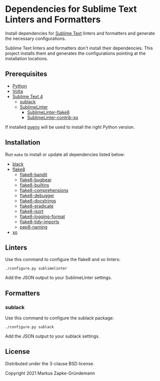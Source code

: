 # Dependencies for Sublime Text Linters and Formatters

Install dependencies for [Sublime Text](https://www.sublimetext.com/) linters and formatters and
generate the necessary configurations.

Sublime Text linters and formatters don't install their dependencies. This project installs them and
generates the configurations pointing at the installation locations.

## Prerequisites

- [Python](https://www.python.org/)
- [Volta](https://volta.sh/)
- [Sublime Text 4](https://www.sublimetext.com/)
    - [sublack](https://github.com/jgirardet/sublack)
    - [SublimeLinter](https://github.com/SublimeLinter/SublimeLinter)
        - [SublimeLinter-flake8](https://github.com/SublimeLinter/SublimeLinter-flake8)
        - [SublimeLinter-contrib-xo](https://github.com/xojs/SublimeLinter-contrib-xo)

If installed [pyenv](https://github.com/pyenv/pyenv) will be used to install the right Python version.

## Installation

Run `make` to install or update all dependencies listed below:

- [black](https://github.com/ambv/black)
- [flake8](https://gitlab.com/pycqa/flake8)
    - [flake8-bandit](https://github.com/tylerwince/flake8-bandit)
    - [flake8-bugbear](https://github.com/PyCQA/flake8-bugbear)
    - [flake8-builtins](https://github.com/gforcada/flake8-builtins)
    - [flake8-comprehensions](https://github.com/adamchainz/flake8-comprehensions)
    - [flake8-debugger](https://github.com/JBKahn/flake8-debugger)
    - [flake8-docstrings](https://gitlab.com/pycqa/flake8-docstrings)
    - [flake8-eradicate](https://github.com/sobolevn/flake8-eradicate)
    - [flake8-isort](https://github.com/gforcada/flake8-isort)
    - [flake8-logging-format](https://github.com/globality-corp/flake8-logging-format)
    - [flake8-tidy-imports](https://github.com/adamchainz/flake8-tidy-imports)
    - [pep8-naming](https://github.com/PyCQA/pep8-naming)
- [xo](https://github.com/xojs/xo)

## Linters

Use this command to configure the flake8 and xo linters:

```console
./configure.py sublimelinter
```

Add the JSON output to your SublimeLinter settings.

## Formatters

### sublack

Use this command to configure the sublack package:

```console
./configure.py sublack
```

Add the JSON output to your sublack settings.

## License

Distributed under the 3-clause BSD license.

Copyright 2021 Markus Zapke-Gründemann
